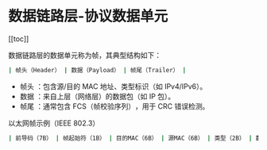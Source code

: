 # 数据链路层-协议数据单元

[[toc]]

数据链路层的数据单元称为帧，其典型结构如下：

```bash
| 帧头（Header） | 数据（Payload） | 帧尾（Trailer） |
```

- 帧头 ​：包含源/目的 MAC 地址、类型标识（如 IPv4/IPv6）。
- 数据 ​：来自上层（网络层）的数据包（如 IP 包）。
- 帧尾 ​：通常包含 FCS（帧校验序列）​，用于 CRC 错误检测。

以太网帧示例（IEEE 802.3）

```bash
| 前导码（7B） | 帧起始符（1B） | 目的MAC（6B） | 源MAC（6B） | 类型（2B） | 数据（46-1500B） | FCS（4B） |
```
